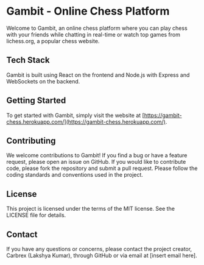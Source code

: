 # Gambit - Online Chess Platform

Welcome to Gambit, an online chess platform where you can play chess with your friends while chatting in real-time or watch top games from lichess.org, a popular chess website.

## Tech Stack

Gambit is built using React on the frontend and Node.js with Express and WebSockets on the backend.

## Getting Started

To get started with Gambit, simply visit the website at [https://gambit-chess.herokuapp.com/](https://gambit-chess.herokuapp.com/).

## Contributing

We welcome contributions to Gambit! If you find a bug or have a feature request, please open an issue on GitHub. If you would like to contribute code, please fork the repository and submit a pull request. Please follow the coding standards and conventions used in the project.

## License

This project is licensed under the terms of the MIT license. See the LICENSE file for details.

## Contact

If you have any questions or concerns, please contact the project creator, Carbrex (Lakshya Kumar), through GitHub or via email at [insert email here].